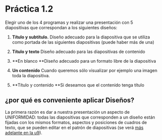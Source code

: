 # Práctica 1.2

Elegir uno de los 4 programas y realizar una presentación con 5 diapositivas que correspondan a los siguientes diseños:

1. **Título y subtítulo.** Diseño adecuado para la diapositiva que se utiliza como portada de las siguientes diapositivas (puede haber más de una)

2. **Título y texto** Diseño adecuado para las diapositivas de contenido

3. **En blanco **Diseño adecuado para un formato libre de la diapositiva

4. **Un contenido** Cuando queremos sólo visualizar por ejemplo una imagen toda la diapositiva.

5. **Título y contenido **Si deseamos que el contenido tenga título

## ¿por qué es conveniente aplicar Diseños?

La primera razón es dar a nuestra presentación un aspecto de UNIFORMIDAD: todas las diapositivas que corresponden a un diseño están fijadas con los mismos formatos, aspectos y posiciones de cuadros de texto, que se pueden editar en el patrón de diapositivas (se verá [más adelante en la u9](u9_diseo.html)).

